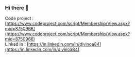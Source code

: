 ### Hi there 👋

<!--
**divineaugustine/divineaugustine** is a ✨ _special_ ✨ repository because its `README.md` (this file) appears on your GitHub profile.

Here are some ideas to get you started:

- 🔭 I’m currently working on ...
- 🌱 I’m currently learning ...
- 👯 I’m looking to collaborate on ...
- 🤔 I’m looking for help with ...
- 💬 Ask me about ...
- 📫 How to reach me: ...
- 😄 Pronouns: ...
- ⚡ Fun fact: ...
-->

Code project : [https://www.codeproject.com/script/Membership/View.aspx?mid=8750966](https://www.codeproject.com/script/Membership/View.aspx?mid=8750966)  
Linked In    : [https://in.linkedin.com/in/divinoa84](https://in.linkedin.com/in/divinoa84)  

